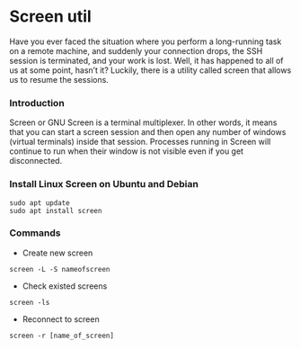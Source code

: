 # Screen util

Have you ever faced the situation where you perform a long-running task on a remote machine, and suddenly your connection drops, the SSH session is terminated, and your work is lost. Well, it has happened to all of us at some point, hasn’t it? Luckily, there is a utility called screen that allows us to resume the sessions.

### Introduction
Screen or GNU Screen is a terminal multiplexer. In other words, it means that you can start a screen session and then open any number of windows (virtual terminals) inside that session. Processes running in Screen will continue to run when their window is not visible even if you get disconnected.

### Install Linux Screen on Ubuntu and Debian
```
sudo apt update
sudo apt install screen
```

### Commands
- Create new screen
```
screen -L -S nameofscreen
```
- Check existed screens
```
screen -ls
```
- Reconnect to screen
```
screen -r [name_of_screen]
```